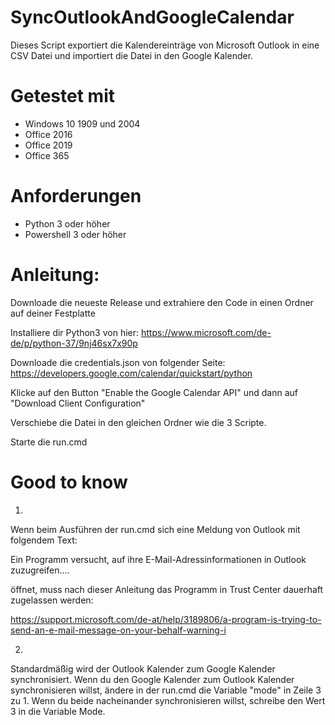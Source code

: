 # SyncOutlookAndGoogleCalendar
Dieses Script exportiert die Kalendereinträge von Microsoft Outlook in eine CSV Datei und importiert die Datei in den Google Kalender.

# Getestet mit
- Windows 10 1909 und 2004
- Office 2016
- Office 2019
- Office 365

# Anforderungen
- Python 3 oder höher
- Powershell 3 oder höher

# Anleitung:

Downloade die neueste Release und extrahiere den Code in einen Ordner auf deiner Festplatte

Installiere dir Python3 von hier: https://www.microsoft.com/de-de/p/python-37/9nj46sx7x90p

Downloade die credentials.json von folgender Seite: https://developers.google.com/calendar/quickstart/python

Klicke auf den Button "Enable the Google Calendar API" und dann auf "Download Client Configuration"

Verschiebe die Datei in den gleichen Ordner wie die 3 Scripte.

Starte die run.cmd

# Good to know

1.
Wenn beim Ausführen der run.cmd sich eine Meldung von Outlook mit folgendem Text:

Ein Programm versucht, auf ihre E-Mail-Adressinformationen in Outlook zuzugreifen....

öffnet, muss nach dieser Anleitung das Programm in Trust Center dauerhaft zugelassen werden:

https://support.microsoft.com/de-at/help/3189806/a-program-is-trying-to-send-an-e-mail-message-on-your-behalf-warning-i


2.
Standardmäßig wird der Outlook Kalender zum Google Kalender synchronisiert. Wenn du den Google Kalender zum Outlook Kalender synchronisieren willst, ändere in der run.cmd die Variable "mode" in Zeile 3 zu 1.
Wenn du beide nacheinander synchronisieren willst, schreibe den Wert 3 in die Variable Mode.
